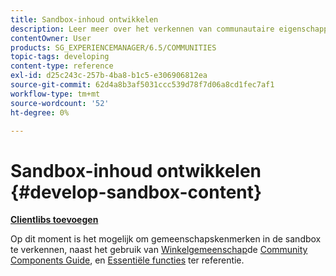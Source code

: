 ```yaml
---
title: Sandbox-inhoud ontwikkelen
description: Leer meer over het verkennen van communautaire eigenschappen in de zandbak naast de Gids van Componenten van de Gemeenschap, en de Hoofdzaak van de Eigenschap ter verwijzing.
contentOwner: User
products: SG_EXPERIENCEMANAGER/6.5/COMMUNITIES
topic-tags: developing
content-type: reference
exl-id: d25c243c-257b-4ba8-b1c5-e306906812ea
source-git-commit: 62d4a8b3af5031ccc539d78f7d06a8cd1fec7af1
workflow-type: tm+mt
source-wordcount: '52'
ht-degree: 0%

---
```


# Sandbox-inhoud ontwikkelen  {#develop-sandbox-content}

**[Clientlibs toevoegen](add-clientlibs.md)**

Op dit moment is het mogelijk om gemeenschapskenmerken in de sandbox te verkennen, naast het gebruik van [Winkelgemeenschap](../../help/sites-developing/we-retail.md)de [Community Components Guide](components-guide.md), en [Essentiële functies](essentials.md) ter referentie.
